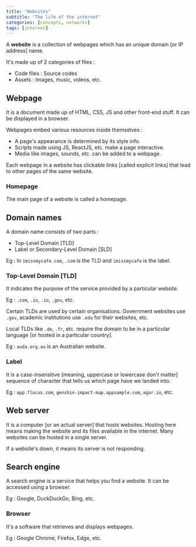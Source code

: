 ```yaml
---
title: "Websites"
subtitle: "The life of the internet"
categories: [concepts, networks]
tags: [internet]
---
```


A **website** is a collection of webpages which has an unique domain [or IP address] name.

It's made up of 2 categories of files :

- Code files : Source codes
- Assets : Images, music, videos, etc.

## Webpage

It is a document made up of HTML, CSS, JS and other front-end stuff. It can be displayed in a browser.

Webpages embed various resources inside themselves :

- A page's appearance is determined by its style info.
- Scripts made using JS, ReactJS, etc. make a page interactive.
- Media like images, sounds, etc. can be added to a webpage.

Each webpage in a website has clickable links [called explicit links] that lead to other pages of the same website.

### Homepage

The main page of a website is called a homepage.

## Domain names

A domain name consists of two parts :

- Top-Level Domain [TLD]
- Label or Secondary-Level Domain [SLD]

Eg : In `imissmycafe.com`, `.com` is the TLD and `imissmycafe` is the label.

### Top-Level Domain [TLD]

It indicates the purpose of the service provided by a particular website.

Eg : `.com`, `.in`, `.io`, `.gov`, etc.

Certain TLDs are used by certain organisations. Government websites use `.gov`, academic institutions use `.edu` for their websites, etc.

Local TLDs like `.de`, `.fr`, etc. require the domain to be in a particular language [or hosted in a particular country].

Eg : `auda.org.au` is an Australian website.

### Label

It is a case-insensitive [meaning, uppercase or lowercase don't matter] sequence of character that tells us which page have we landed into.

Eg : `app.flocus.com`, `genshin-impact-map.appsample.com`, `agar.io`, etc.

## Web server

It is a computer [or an actual server] that hosts websites. Hosting here means making the website and its files available in the internet. Many websites can be hosted in a single server.

If a website's down, it means its server is not responding.

## Search engine

A search engine is a service that helps you find a website. It can be accessed using a browser.

Eg : Google, DuckDuckGo, Bing, etc.

### Browser

It's a software that retrieves and displays webpages.

Eg : Google Chrome, Firefox, Edge, etc.
